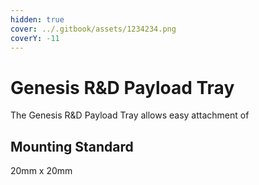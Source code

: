 ```yaml
---
hidden: true
cover: ../.gitbook/assets/1234234.png
coverY: -11
---
```


# Genesis R\&D Payload Tray

The Genesis R\&D Payload Tray allows easy attachment of&#x20;



## Mounting Standard

20mm x 20mm
